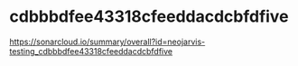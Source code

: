 # cdbbbdfee43318cfeeddacdcbfdfive
https://sonarcloud.io/summary/overall?id=neojarvis-testing_cdbbbdfee43318cfeeddacdcbfdfive
